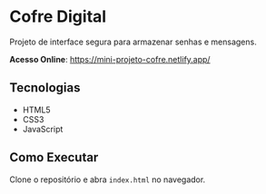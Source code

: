 # Cofre Digital

Projeto de interface segura para armazenar senhas e mensagens.

**Acesso Online**: https://mini-projeto-cofre.netlify.app/

## Tecnologias
- HTML5
- CSS3
- JavaScript

## Como Executar
Clone o repositório e abra `index.html` no navegador.
